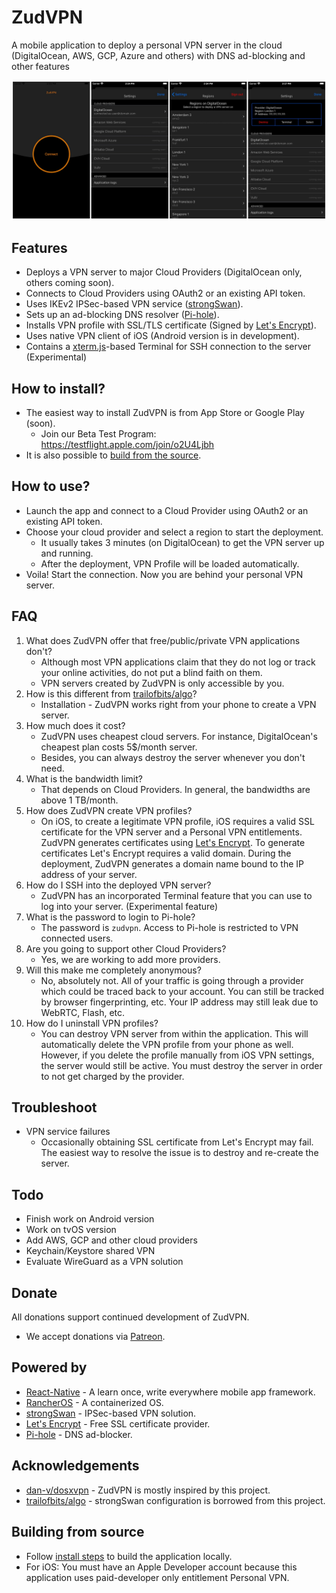 ZudVPN
==
A mobile application to deploy a personal VPN server in the cloud (DigitalOcean, AWS, GCP, Azure and others) with DNS ad-blocking and other features

![Create your own private VPN using ZudVPN](./screenshots/app.jpeg?raw=true "Create your own private VPN using ZudVPN")

Features
--
- Deploys a VPN server to major Cloud Providers (DigitalOcean only, others coming soon).
- Connects to Cloud Providers using OAuth2 or an existing API token.
- Uses IKEv2 IPSec-based VPN service ([strongSwan](https://strongswan.org/)).
- Sets up an ad-blocking DNS resolver ([Pi-hole](https://pi-hole.net/)).
- Installs VPN profile with SSL/TLS certificate (Signed by [Let's Encrypt](https://letsencrypt.org/)).
- Uses native VPN client of iOS (Android version is in development).
- Contains a [xterm.js](https://xtermjs.org/ )-based Terminal for SSH connection to the server (Experimental)


How to install?
--
- The easiest way to install ZudVPN is from App Store or Google Play (soon).
    - Join our Beta Test Program: https://testflight.apple.com/join/o2U4Ljbh
- It is also possible to [build from the source](docs/INSTALL.md).


How to use?
--
- Launch the app and connect to a Cloud Provider using OAuth2 or an existing API token.
- Choose your cloud provider and select a region to start the deployment.
    - It usually takes 3 minutes (on DigitalOcean) to get the VPN server up and running.
    - After the deployment, VPN Profile will be loaded automatically.
- Voila! Start the connection. Now you are behind your personal VPN server. 


FAQ
--
1. What does ZudVPN offer that free/public/private VPN applications don't?
    * Although most VPN applications claim that they do not log or track your online activities, do not put a blind faith on them.
    * VPN servers created by ZudVPN is only accessible by you.
2. How is this different from [trailofbits/algo](https://github.com/trailofbits/algo)?
    * Installation - ZudVPN works right from your phone to create a VPN server.
3. How much does it cost?
    * ZudVPN uses cheapest cloud servers. For instance, DigitalOcean's cheapest plan costs 5$/month server. 
    * Besides, you can always destroy the server whenever you don't need.
4. What is the bandwidth limit?
    - That depends on Cloud Providers. In general, the bandwidths are above 1 TB/month.
5. How does ZudVPN create VPN profiles?
    - On iOS, to create a legitimate VPN profile, iOS requires a valid SSL certificate for the VPN server and a Personal VPN entitlements.
      ZudVPN generates certificates using [Let's Encrypt](https://letsencrypt.org/). To generate certificates Let's Encrypt requires a valid domain. During the deployment, ZudVPN generates a domain name bound to the IP address of your server.
6. How do I SSH into the deployed VPN server?
    - ZudVPN has an incorporated Terminal feature that you can use to log into your server. (Experimental feature)
7. What is the password to login to Pi-hole?
    - The password is `zudvpn`. Access to Pi-hole is restricted to VPN connected users.
8. Are you going to support other Cloud Providers?
    - Yes, we are working to add more providers.
9. Will this make me completely anonymous?
    - No, absolutely not. All of your traffic is going through a provider which could be traced back to your account. You can still be tracked by browser fingerprinting, etc. Your IP address may still leak due to WebRTC, Flash, etc.
10. How do I uninstall VPN profiles?
    - You can destroy VPN server from within the application. This will automatically delete the VPN profile from your phone as well. However, if you delete the profile manually from iOS VPN settings, the server would still be active. You must destroy the server in order to not get charged by the provider.

Troubleshoot
--
- VPN service failures
    - Occasionally obtaining SSL certificate from Let's Encrypt may fail. The easiest way to resolve the issue is to destroy and re-create the server.

Todo
--
- Finish work on Android version
- Work on tvOS version
- Add AWS, GCP and other cloud providers
- Keychain/Keystore shared VPN
- Evaluate WireGuard as a VPN solution

Donate
--
All donations support continued development of ZudVPN.
- We accept donations via [Patreon](https://www.patreon.com/miniyarov).

Powered by
--
- [React-Native](https://reactnative.dev/) - A learn once, write everywhere mobile app framework.
- [RancherOS](https://rancher.com/) - A containerized OS.
- [strongSwan](https://strongswan.org/) - IPSec-based VPN solution.
- [Let's Encrypt](https://letsencrypt.org/) - Free SSL certificate provider.
- [Pi-hole](https://pi-hole.net/) - DNS ad-blocker.

Acknowledgements
--
- [dan-v/dosxvpn](https://github.com/dan-v/dosxvpn) - ZudVPN is mostly inspired by this project.
- [trailofbits/algo](https://github.com/trailofbits/algo) - strongSwan configuration is borrowed from this project.

Building from source
--
- Follow [install steps](docs/INSTALL.md) to build the application locally.
- For iOS: You must have an Apple Developer account because this application uses paid-developer only entitlement Personal VPN.

